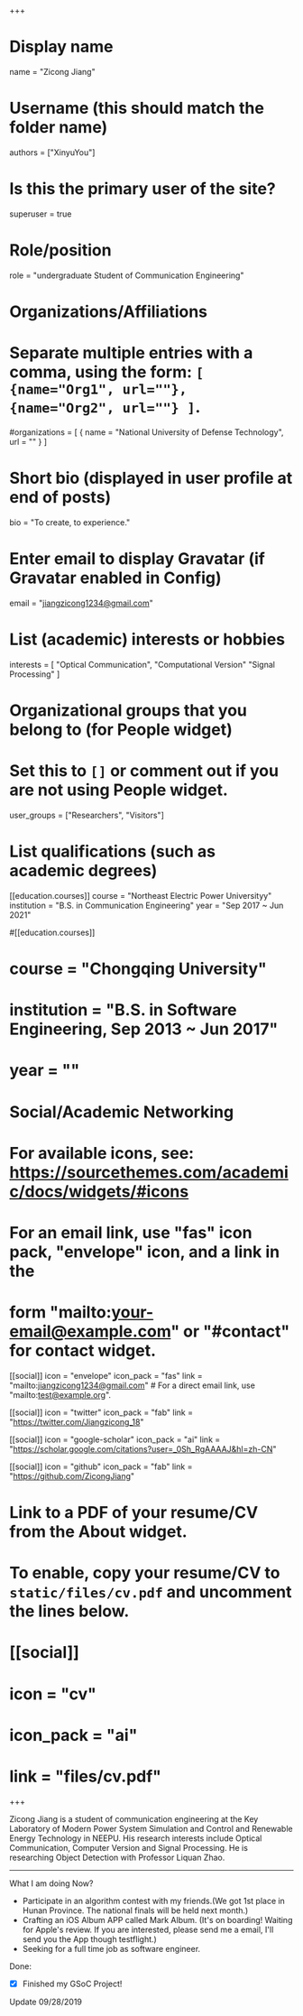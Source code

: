 +++
# Display name
name = "Zicong Jiang"

# Username (this should match the folder name)
authors = ["XinyuYou"]

# Is this the primary user of the site?
superuser = true

# Role/position
role = "undergraduate Student of Communication Engineering"

# Organizations/Affiliations
#   Separate multiple entries with a comma, using the form: `[ {name="Org1", url=""}, {name="Org2", url=""} ]`.
#organizations = [ { name = "National University of Defense Technology", url = "" } ]

# Short bio (displayed in user profile at end of posts)
bio = "To create, to experience."

# Enter email to display Gravatar (if Gravatar enabled in Config)
email = "jiangzicong1234@gmail.com"

# List (academic) interests or hobbies
interests = [
  "Optical Communication",
  "Computational Version"
  "Signal Processing"
]

# Organizational groups that you belong to (for People widget)
#   Set this to `[]` or comment out if you are not using People widget.
user_groups = ["Researchers", "Visitors"]

# List qualifications (such as academic degrees)
[[education.courses]]
  course = "Northeast Electric Power Universityy"
  institution = "B.S. in Communication Engineering"
  year = "Sep 2017 ~ Jun 2021"

#[[education.courses]]
 # course = "Chongqing University"
#  institution = "B.S. in Software Engineering, Sep 2013 ~ Jun 2017"
 # year = ""

# Social/Academic Networking
# For available icons, see: https://sourcethemes.com/academic/docs/widgets/#icons
#   For an email link, use "fas" icon pack, "envelope" icon, and a link in the
#   form "mailto:your-email@example.com" or "#contact" for contact widget.

[[social]]
  icon = "envelope"
  icon_pack = "fas"
  link = "mailto:jiangzicong1234@gmail.com"  # For a direct email link, use "mailto:test@example.org".

[[social]]
  icon = "twitter"
  icon_pack = "fab"
  link = "https://twitter.com/Jiangzicong_18"

[[social]]
  icon = "google-scholar"
  icon_pack = "ai"
  link = "https://scholar.google.com/citations?user=_0Sh_RgAAAAJ&hl=zh-CN"

[[social]]
  icon = "github"
  icon_pack = "fab"
  link = "https://github.com/ZicongJiang"

# Link to a PDF of your resume/CV from the About widget.
# To enable, copy your resume/CV to `static/files/cv.pdf` and uncomment the lines below.
# [[social]]
#   icon = "cv"
#   icon_pack = "ai"
#   link = "files/cv.pdf"

+++

Zicong Jiang is a student of communication engineering at the Key Laboratory of Modern Power System Simulation and Control and Renewable Energy Technology in NEEPU. His research interests include Optical Communication, Computer Version and Signal Processing. He is researching Object Detection with Professor Liquan Zhao.

---
What I am doing Now?

- Participate in an algorithm contest with my friends.(We got 1st place in Hunan Province. The national finals will be held next month.)
- Crafting an iOS Album APP called Mark Album. (It's on boarding! Waiting for Apple's review. If you are interested, please send me a email, I'll send you the App though testflight.)
- Seeking for a full time job as software engineer.

Done:

- [x] Finished my GSoC Project!

Update 09/28/2019
